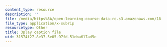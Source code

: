 ```yaml
---
content_type: resource
description: ''
file: /media/https%3A/open-learning-course-data-rc.s3.amazonaws.com/18-03sc-differential-equations-fall-2011/31574f278e375e0597fd51eba617ad5c_76WdBlGpxVw.vtt
file_type: application/x-subrip
resourcetype: Other
title: 3play caption file
uid: 31574f27-8e37-5e05-97fd-51eba617ad5c
---
```

